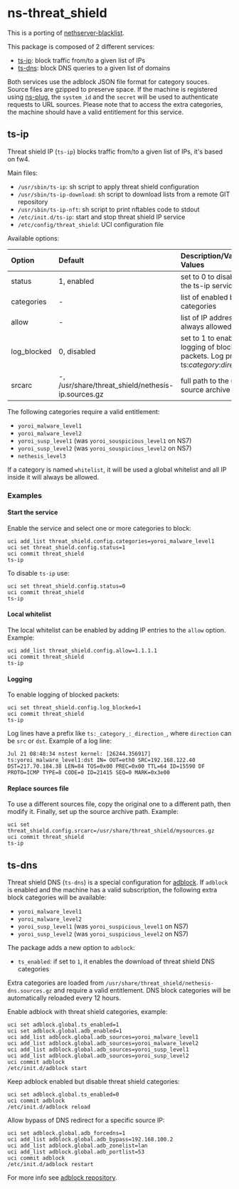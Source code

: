 # ns-threat_shield

This is a porting of [nethserver-blacklist](https://github.com/NethServer/nethserver-blacklist/).

This package is composed of 2 different services:

- [ts-ip](#ts-ip): block traffic from/to a given list of IPs
- [ts-dns](#ts-dns): block DNS queries to a given list of domains

Both services use the adblock JSON file format for category souces.
Source files are gzipped to preserve space.
If the machine is registered using [ns-plug](../ns-plug), the `system_id` and the `secret` will be used to authenticate requests to URL sources.
Please note that to access the extra categories, the machine should have a valid entitlement for this service.

## ts-ip

Threat shield IP (`ts-ip`) blocks traffic from/to a given list of IPs, it's based on fw4.

Main files:

- `/usr/sbin/ts-ip`: sh script to apply threat shield configuration
- `/usr/sbin/ts-ip-download`: sh script to download lists from a remote GIT repository
- `/usr/sbin/ts-ip-nft`: sh script to print nftables code to stdout
- `/etc/init.d/ts-ip`: start and stop threat shield IP service
- `/etc/config/threat_shield`: UCI configuration file

Available options:

| Option             | Default                            | Description/Valid Values                                                                       |
| :----------------- | :--------------------------------- | :--------------------------------------------------------------------------------------------- |
| status             | 1, enabled                         | set to 0 to disable the ts-ip service                                                          |
| categories         | -                                  | list of enabled block categories                                                               |
| allow              | -                                  | list of IP addresses always allowed                                                              |
| log_blocked        | 0, disabled                        | set to 1 to enable the logging of blocked packets. Log prefix: ts:_category_:_direction_.      |
| srcarc             | -, /usr/share/threat_shield/nethesis-ip.sources.gz | full path to the used source archive                                           |


The following categories require a valid entitlement:

- `yoroi_malware_level1`
- `yoroi_malware_level2`
- `yoroi_susp_level1` (was `yoroi_souspicious_level1` on NS7)
- `yoroi_susp_level2` (was `yoroi_souspicious_level2` on NS7)
- `nethesis_level3`

If a category is named `whitelist`, it will be used a global whitelist and all IP inside it will always be allowed.

### Examples

#### Start the service

Enable the service and select one or more categories to block:
```
uci add_list threat_shield.config.categories=yoroi_malware_level1
uci set threat_shield.config.status=1
uci commit threat_shield
ts-ip
```

To disable `ts-ip` use:
```
uci set threat_shield.config.status=0
uci commit threat_shield
ts-ip
```

#### Local whitelist

The local whitelist can be enabled by adding IP entries to the `allow` option. Example:
```
uci add_list threat_shield.config.allow=1.1.1.1
uci commit threat_shield
ts-ip
```

#### Logging

To enable logging of blocked packets:
```
uci set threat_shield.config.log_blocked=1
uci commit threat_shield
ts-ip
```

Log lines have a prefix like `ts:_category_:_direction_`, where `direction` can be `src` or `dst`.
Example of a log line:
```
Jul 21 08:48:34 nstest kernel: [26244.356917] ts:yoroi_malware_level1:dst IN= OUT=eth0 SRC=192.168.122.40 DST=217.70.184.38 LEN=84 TOS=0x00 PREC=0x00 TTL=64 ID=15590 DF PROTO=ICMP TYPE=8 CODE=0 ID=21415 SEQ=0 MARK=0x3e00
```

#### Replace sources file

To use a different sources file, copy the original one to a different path, then modify it.
Finally, set up the source archive path. Example:
```
uci set threat_shield.config.srcarc=/usr/share/threat_shield/mysources.gz
uci commit threat_shield
ts-ip
```

## ts-dns

Threat shield DNS (`ts-dns`) is a special configuration for [adblock](https://github.com/openwrt/packages/tree/master/net/adblock).
If `adblock` is enabled and the machine has a valid subscription, the following extra block categories will be available:

- `yoroi_malware_level1`
- `yoroi_malware_level2`
- `yoroi_susp_level1` (was `yoroi_suspicious_level1` on NS7)
- `yoroi_susp_level2` (was `yoroi_suspicious_level2` on NS7)

The package adds a new option to `adblock`:

- `ts_enabled`: if set to `1`, it enables the download of threat shield DNS categories

Extra categories are loaded from `/usr/share/threat_shield/nethesis-dns.sources.gz` and require a valid entitlement.
DNS block categories will be automatically reloaded every 12 hours.

Enable adblock with threat shield categories, example:
```
uci set adblock.global.ts_enabled=1
uci set adblock.global.adb_enabled=1
uci add_list adblock.global.adb_sources=yoroi_malware_level1
uci add_list adblock.global.adb_sources=yoroi_malware_level2
uci add_list adblock.global.adb_sources=yoroi_susp_level1
uci add_list adblock.global.adb_sources=yoroi_susp_level2
uci commit adblock
/etc/init.d/adblock start
```

Keep adblock enabled but disable threat shield categories:
```
uci set adblock.global.ts_enabled=0
uci commit adblock
/etc/init.d/adblock reload
```

Allow bypass of DNS redirect for a specific source IP:
```
uci set adblock.global.adb_forcedns=1
uci add_list adblock.global.adb_bypass=192.168.100.2
uci add_list adblock.global.adb_zonelist=lan
uci add_list adblock.global.adb_portlist=53
uci commit adblock
/etc/init.d/adblock restart
```

For more info see [adblock repository](https://github.com/openwrt/packages/tree/master/net/adblock).
